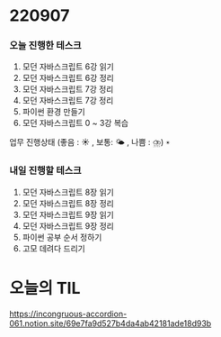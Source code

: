 # 220907

### 오늘 진행한 테스크

1. 모던 자바스크립트 6강 읽기
2. 모던 자바스크립트 6강 정리
3. 모던 자바스크립트 7강 정리
4. 모던 자바스크립트 7강 정리
5. 파이썬 환경 만들기
6. 모던 자바스크립트 0 ~ 3강 복습

업무 진행상태 (좋음 : ☀ , 보통: 🌤 , 나쁨 : ⛈)
`☀`

### 내일 진행할 테스크

1. 모던 자바스크립트 8장 읽기
2. 모던 자바스크립트 8장 정리
3. 모던 자바스크립트 9장 읽기
4. 모던 자바스크립트 9장 정리
5. 파이썬 공부 순서 정하기
6. 고모 데려다 드리기

# 오늘의 TIL

https://incongruous-accordion-061.notion.site/69e7fa9d527b4da4ab42181ade18d93b